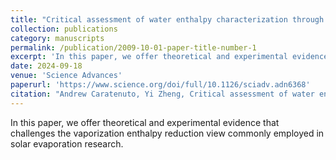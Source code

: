 ```yaml
---
title: "Critical assessment of water enthalpy characterization through dark environment evaporation"
collection: publications
category: manuscripts
permalink: /publication/2009-10-01-paper-title-number-1
excerpt: 'In this paper, we offer theoretical and experimental evidence that challenges the vaporization enthalpy reduction view commonly employed in solar evaporation research.'
date: 2024-09-18
venue: 'Science Advances'
paperurl: 'https://www.science.org/doi/full/10.1126/sciadv.adn6368'
citation: "Andrew Caratenuto, Yi Zheng, Critical assessment of water enthalpy characterization through dark environment evaporation. <i>Sci. Adv.</i> 10, eadn6368 (2024)."
---
```


In this paper, we offer theoretical and experimental evidence that challenges the vaporization enthalpy reduction view commonly employed in solar evaporation research.
